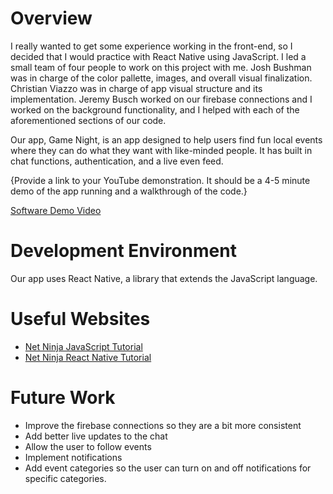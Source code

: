 # Overview

I really wanted to get some experience working in the front-end, so I decided that I would practice with React Native using JavaScript. I led a small team of four people to work on this project with me. Josh Bushman was in charge of the color pallette, images, and overall visual finalization. Christian Viazzo was in charge of app visual structure and its implementation. Jeremy Busch worked on our firebase connections and I worked on the background functionality, and I helped with each of the aforementioned sections of our code. 

Our app, Game Night, is an app designed to help users find fun local events where they can do what they want with like-minded people. It has built in chat functions, authentication, and a live even feed.

{Provide a link to your YouTube demonstration.  It should be a 4-5 minute demo of the app running and a walkthrough of the code.}

[Software Demo Video](http://youtube.link.goes.here)

# Development Environment

Our app uses React Native, a library that extends the JavaScript language.

# Useful Websites

* [Net Ninja JavaScript Tutorial](https://www.youtube.com/watch?v=iWOYAxlnaww&list=PL4cUxeGkcC9haFPT7J25Q9GRB_ZkFrQAc)
* [Net Ninja React Native Tutorial](https://www.youtube.com/watch?v=ur6I5m2nTvk&list=PL4cUxeGkcC9ixPU-QkScoRBVxtPPzVjrQ)

# Future Work

* Improve the firebase connections so they are a bit more consistent
* Add better live updates to the chat
* Allow the user to follow events
* Implement notifications
* Add event categories so the user can turn on and off notifications for specific categories. 